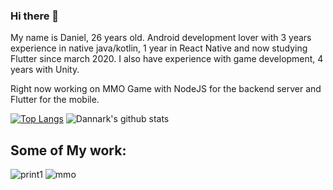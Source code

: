 ### Hi there 👋
My name is Daniel, 26 years old. Android development lover with 3 years experience in native java/kotlin, 1 year in React Native and now studying Flutter since march 2020.
I also have experience with game development, 4 years with Unity.

Right now working on MMO Game with NodeJS for the backend server and Flutter for the mobile.

[![Top Langs](https://github-readme-stats.vercel.app/api/top-langs/?username=Dannark&layout=compact)](https://github.com/Dannark/Dannark)
![Dannark's github stats](https://github-readme-stats.vercel.app/api?username=Dannark&theme=gotham&show_icons=true&hide=prs)

## Some of My work:
![print1](https://user-images.githubusercontent.com/7622553/89722276-15254880-d9be-11ea-93a5-706ac7cac2dd.gif) ![mmo](https://user-images.githubusercontent.com/7622553/89722382-5a964580-d9bf-11ea-8997-80155f01f1f0.png)


<!--
**Dannark/Dannark** is a ✨ _special_ ✨ repository because its `README.md` (this file) appears on your GitHub profile.

Here are some ideas to get you started:

- 🔭 I’m currently working on ...
- 🌱 I’m currently learning ...
- 👯 I’m looking to collaborate on ...
- 🤔 I’m looking for help with ...
- 💬 Ask me about ...
- 📫 How to reach me: ...
- 😄 Pronouns: ...
- ⚡ Fun fact: ...
-->
